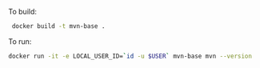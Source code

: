 To build:

```bash
 docker build -t mvn-base .
```

To run:

```bash
docker run -it -e LOCAL_USER_ID=`id -u $USER` mvn-base mvn --version
```
